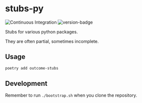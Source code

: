 # stubs-py
![Continuous Integration](https://github.com/outcome-co/stubs-py/workflows/Continuous%20Integration/badge.svg) ![version-badge](https://img.shields.io/badge/version-0.5.5-brightgreen)

Stubs for various python packages.

They are often partial, sometimes incomplete.

## Usage

```sh
poetry add outcome-stubs
```

## Development

Remember to run `./bootstrap.sh` when you clone the repository.
